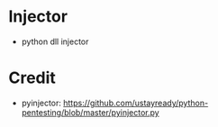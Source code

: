# Injector
- python dll injector

# Credit
- pyinjector: https://github.com/ustayready/python-pentesting/blob/master/pyinjector.py